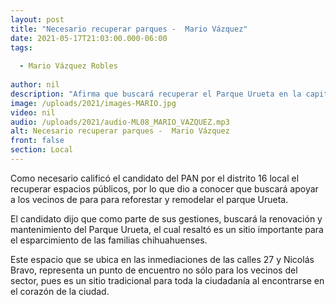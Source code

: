 ```yaml
---
layout: post
title: "Necesario recuperar parques -  Mario Vázquez"
date: 2021-05-17T21:03:00.000-06:00
tags:
  
  - Mario Vázquez Robles
  
author: nil
description: "Afirma que buscará recuperar el Parque Urueta en la capital del Estado."
image: /uploads/2021/images-MARIO.jpg
video: nil
audio: /uploads/2021/audio-ML08_MARIO_VAZQUEZ.mp3
alt: Necesario recuperar parques -  Mario Vázquez
front: false
section: Local
---
```


Como necesario calificó el candidato del PAN por el distrito 16 local el recuperar espacios públicos, por lo que dio a conocer que buscará apoyar a los vecinos de para para reforestar y remodelar el parque Urueta.

El candidato dijo que como parte de sus gestiones, buscará la renovación y mantenimiento del Parque Urueta, el cual resaltó es un sitio importante para el esparcimiento de las familias chihuahuenses. 

Este espacio que se ubica en las inmediaciones de las calles 27 y Nicolás Bravo, representa un punto de encuentro no sólo para los vecinos del sector, pues es un sitio tradicional para toda la ciudadanía al encontrarse en el corazón de la ciudad. 
